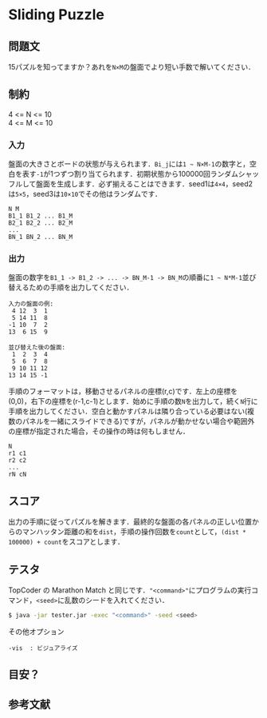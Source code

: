 # Sliding Puzzle

## 問題文
15パズルを知ってますか？あれを```N×M```の盤面でより短い手数で解いてください．

## 制約
4 <= N <= 10  
4 <= M <= 10  

### 入力
盤面の大きさとボードの状態が与えられます．```Bi_j```には```1 ~ N×M-1```の数字と，空白を表す```-1```が1つずつ割り当てられます．初期状態から100000回ランダムシャッフルして盤面を生成します．必ず揃えることはできます．seed1は```4×4```，seed2は```5×5```，seed3は```10×10```でその他はランダムです．
```
N M
B1_1 B1_2 ... B1_M
B2_1 B2_2 ... B2_M
...
BN_1 BN_2 ... BN_M
```

### 出力
盤面の数字を```B1_1 -> B1_2 -> ... -> BN_M-1 -> BN_M```の順番に```1 ~ N*M-1```並び替えるための手順を出力してください．
```
入力の盤面の例:
 4 12  3  1
 5 14 11  8
-1 10  7  2
13  6 15  9

並び替えた後の盤面:
 1  2  3  4
 5  6  7  8
 9 10 11 12
13 14 15 -1
```

手順のフォーマットは，移動させるパネルの座標(r,c)です．左上の座標を(0,0)，右下の座標を(r-1,c-1)とします．始めに手順の数```N```を出力して，続く```N```行に手順を出力してください．空白と動かすパネルは隣り合っている必要はない(複数のパネルを一緒にスライドできる)ですが，パネルが動かせない場合や範囲外の座標が指定された場合，その操作の時は何もしません．
```
N
r1 c1
r2 c2
...
rN cN
```

## スコア
出力の手順に従ってパズルを解きます．最終的な盤面の各パネルの正しい位置からのマンハッタン距離の和を```dist```，手順の操作回数を```count```として，```(dist * 100000) + count```をスコアとします．

## テスタ
TopCoder の Marathon Match と同じです．```"<command>"```にプログラムの実行コマンド，```<seed>```に乱数のシードを入れてください．
```sh
$ java -jar tester.jar -exec "<command>" -seed <seed>
```
その他オプション
```
-vis  : ビジュアライズ
```

## 目安？



##  参考文献
